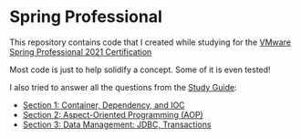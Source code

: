 #   Spring Professional

This repository contains code that I created while studying for the
[VMware Spring Professional 2021 Certification](https://www.vmware.com/education-services/certification/vcp-spring.html)

Most code is just to help solidify a concept. Some of it is even tested!

I also tried to answer all the questions from the [Study Guide](https://www.vmware.com/content/dam/digitalmarketing/vmware/en/pdf/certification/vmw-spring-professional-certification-study-guide.pdf):

*   [Section 1: Container, Dependency, and IOC](SECTION-1.md)
*   [Section 2: Aspect-Oriented Programming (AOP)](SECTION-2.md)
*   [Section 3: Data Management: JDBC, Transactions](SECTION-3.md)